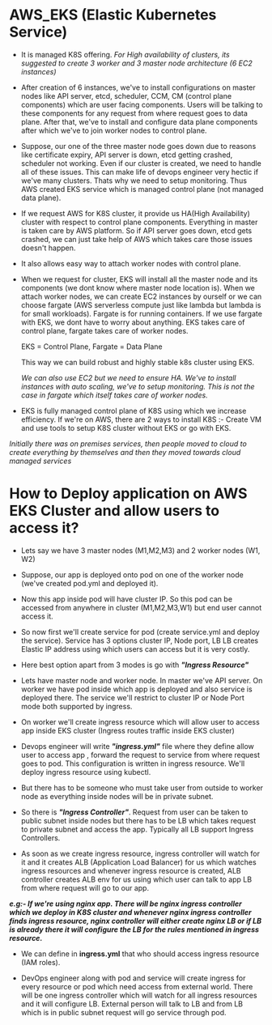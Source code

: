 # AWS_EKS (Elastic Kubernetes Service)

- It is managed K8S offering.
  *For High availability of clusters, its suggested to create 3 worker and 3 master node architecture (6 EC2 instances)*
  
- After creation of 6 instances, we've to install configurations on master nodes like API server, etcd, scheduler, CCM, CM (control plane components) which are user facing components. Users will be talking to these components for any request from where request goes to data plane. After that, we've to install and configure data plane components after which we've to join worker nodes to control plane.

- Suppose, our one of the three master node goes down due to reasons like certificate expiry, API server is down, etcd getting crashed, scheduler not working. Even if our cluster is created, we need to handle all of these issues. This can make life of devops engineer very hectic if we've many clusters. Thats why we need to setup monitoring. 
  Thus AWS created EKS service which is managed control plane (not managed data plane).

- If we request AWS for K8S cluster, it provide us HA(High Availability) cluster with respect to control plane components. Everything in master is taken care by AWS platform. So if API server goes down, etcd gets crashed, we can just take help of AWS which takes care those issues doesn't happen.
- It also allows easy way to attach worker nodes with control plane.

- When we request for cluster, EKS will install all the master node and its components (we dont know where master node location is). When we attach worker nodes, we can create EC2 instances by ourself or we can choose fargate (AWS serverless compute just like lambda but lambda is for small workloads). Fargate is for running containers. If we use fargate with EKS, we dont have to worry about anything. EKS takes care of control plane, fargate takes care of worker nodes.

   EKS = Control Plane, Fargate = Data Plane
  
  This way we can build robust and highly stable k8s cluster using EKS.

  *_We can also use EC2 but we need to ensure HA. We've to install instances with auto scaling, we've to setup monitoring. This is not the case in fargate which itself takes care of worker nodes._*

- EKS is fully managed control plane of K8S using which we increase efficiency. If we're on AWS, there are 2 ways to install K8S :- Create VM and use tools to setup K8S cluster without EKS or go with EKS.

*Initially there was on premises services, then people moved to cloud to create everything by themselves and then they moved towards cloud managed services*


 # How to Deploy application on AWS EKS Cluster and allow users to access it?

- Lets say we have 3 master nodes (M1,M2,M3) and 2 worker nodes (W1, W2)
- Suppose, our app is deployed onto pod on one of the worker node (we've created pod.yml and deployed it).
- Now this app inside pod will have cluster IP. So this pod can be accessed from anywhere in cluster (M1,M2,M3,W1) but end user cannot access it.
- So now first we'll create service for pod (create service.yml and deploy the service). Service has 3 options cluster IP, Node port, LB
  LB creates Elastic IP address using which users can access but it is very costly.
- Here best option apart from 3 modes is go with **_*"Ingress Resource"*_**
- Lets have master node and worker node. In master we've API server. On worker we have pod inside which app is deployed and also service is deployed there. The service we'll restrict to cluster IP or Node Port mode both supported by ingress.
- On worker we'll create ingress resource which will allow user to access app inside EKS cluster (Ingress routes traffic inside EKS cluster)

- Devops engineer will write _**"ingress.yml"**_ file where they define allow user to access app , forward the request to service from where request goes to pod. This configuration is written in ingress resource. We'll deploy ingress resource using kubectl.
  
- But there has to be someone who must take user from outside to worker node as everything inside nodes will be in private subnet.
- So there is _**"Ingress Controller"**_. Request from user can be taken to public subnet inside nodes but there has to be LB which takes request to private subnet and access the app. Typically all LB support Ingress Controllers.
- As soon as we create ingress resource, ingress controller will watch for it and it creates ALB (Application Load Balancer) for us which watches ingress resources and whenever ingress resource is created, ALB controller creates ALB env for us using which user can talk to app LB from where request will go to our app.

_**e.g:- If we're using nginx app. There will be nginx ingress controller which we deploy in K8S cluster and whenever nginx ingress controller finds ingress resource, nginx controller will either create nginx LB or if LB is already there it will configure the LB for the rules mentioned in ingress resource.**_

- We can define in **ingress.yml** that who should access ingress resource (IAM roles).

- DevOps engineer along with pod and service will create ingress for every resource or pod which need access from external world. There will be one ingress controller which will watch for all ingress resources and it will configure LB. External person will talk to LB and from LB which is in public subnet request will go service through pod.





